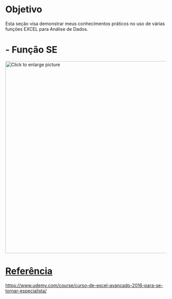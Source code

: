 # Objetivo

Esta seção visa demonstrar meus conhecimentos práticos no uso de várias funções EXCEL para Análise de Dados.

# - Função SE
<a href="https://drive.google.com/uc?export=view&id=1FfFeroSpTvPfRgx_gwkaUZerraqt9Llj"><img src="https://drive.google.com/uc?export=view&id=1FfFeroSpTvPfRgx_gwkaUZerraqt9Llj" style="width: 600px; max-width: 100%; height: auto" title="Click to enlarge picture" />

# Referência
https://www.udemy.com/course/curso-de-excel-avancado-2016-para-se-tornar-especialista/
